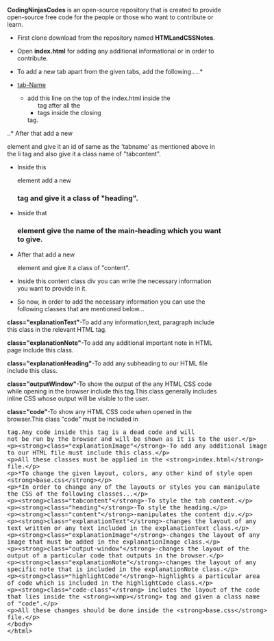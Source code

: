 


**CodingNinjasCodes** is an open-source repository that is created to provide open-source free code for the people or those who want to contribute or learn.

- First clone download from the repository named **HTMLandCSSNotes**.
 
- Open **index.html** for adding any additional informational or in order to contribute.

- To add a new tab apart from the given tabs, add the following..
  ..* <li onclick="openPage(event, 'tab_name')"><a href="javascript:void(0)" class="tablinks">tab-Name</a></li>
  - add this line on the top of the index.html inside the <ul> tag after all the <li> tags inside the closing </ul> tag.

 ..* After that add a new **<div>** element and give it an id of same as the 'tabname' as mentioned above in the li tag and also give it a class name of "tabcontent".

 - Inside this <div> element add a new <h3> tag and give it a class of "heading".

 - Inside that <h3> element give the name of the main-heading which you want to give.

 - After that add a new <div> element and give it a class of "content".

 - Inside this content class div you can write the necessary information you want to provide in it.

 - So now, in order to add the necessary information you can use the following classes that are mentioned below...


**class="explanationText"**-To add any information,text, paragraph include this class in the relevant HTML tag.

**class="explanationNote"**-To add any additional important note in HTML page include this class.

**class="explanationHeading"**-To add any subheading to our HTML file include this class.

**class="outputWindow"**-To show the output of the any HTML CSS code while opening in the browser include this tag.This class generally includes inline CSS whose output will be visible to the user.

**class="code"**-To show any HTML CSS code when opened in the browser.This class "code" must be included in <xmp class="code">tag.Any code inside this tag is a dead code and will not be run by the browser and will be shown as it is to the user.

**class="explanationImage"**-To add any additional image to our HTML file must include this class.


All these classes must be applied in the **index.html** file.

*To change the given layout, colors, any other kind of style open **base.css**

*In order to change any of the layouts or styles you can manipulate the CSS of the following classes...

**class="tabcontent"**-To style the tab content.

**class="heading"**-To style the heading.

**class="content"**-manipulates the content div.

**class="explanationText"**-changes the layout of any text written or any text included in the explanationText class.

**class="explanationImage"**-changes the layout of any image that must be added in the explanationImage class.

**class="output-window"**-changes the layout of the output of a particular code that outputs in the browser.

**class="explanationNote"**-changes the layout of any specific note that is included in the explanationNote class.

**class="highlightCode"**-highlights a particular area of code which is included in the highlightCode class.

**class="code-class"** includes the layout of the code that lies inside the **<xmp>** tag and given a class name of "code".

All these changes should be done inside the **base.css** file.








